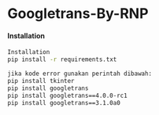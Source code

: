 # Googletrans-By-RNP


#### Installation

```BASH
Installation
pip install -r requirements.txt

jika kode error gunakan perintah dibawah:
pip install tkinter
pip install googletrans
pip install googletrans==4.0.0-rc1
pip install googletrans==3.1.0a0
```

